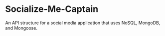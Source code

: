 # Socialize-Me-Captain
An API structure for a social media application that uses NoSQL, MongoDB, and Mongoose. 
